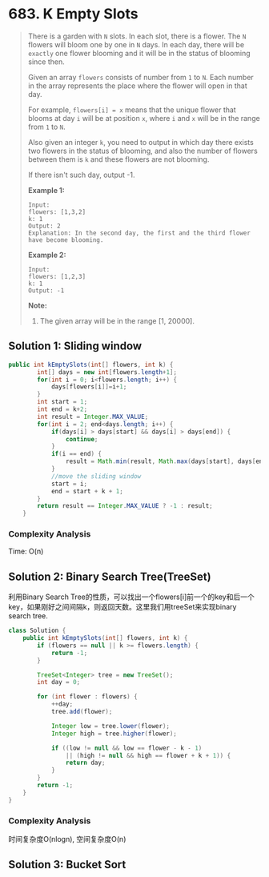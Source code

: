 # 683. K Empty Slots

> There is a garden with `N` slots. In each slot, there is a flower. The `N` flowers will bloom one by one in `N` days. In each day, there will be `exactly` one flower blooming and it will be in the status of blooming since then.
>
> Given an array `flowers` consists of number from `1` to `N`. Each number in the array represents the place where the flower will open in that day.
>
> For example, `flowers[i] = x` means that the unique flower that blooms at day `i` will be at position `x`, where `i` and `x` will be in the range from `1` to `N`.
>
> Also given an integer `k`, you need to output in which day there exists two flowers in the status of blooming, and also the number of flowers between them is `k` and these flowers are not blooming.
>
> If there isn't such day, output -1.
>
> **Example 1:**  
>
>
> ```text
> Input: 
> flowers: [1,3,2]
> k: 1
> Output: 2
> Explanation: In the second day, the first and the third flower have become blooming.
> ```
>
> **Example 2:**  
>
>
> ```text
> Input: 
> flowers: [1,2,3]
> k: 1
> Output: -1
> ```
>
> **Note:**  
>
>
> 1. The given array will be in the range \[1, 20000\].

## Solution 1: Sliding window

```java
public int kEmptySlots(int[] flowers, int k) {
        int[] days = new int[flowers.length+1];
        for(int i = 0; i<flowers.length; i++) {
            days[flowers[i]]=i+1;
        }
        int start = 1;
        int end = k+2;
        int result = Integer.MAX_VALUE;
        for(int i = 2; end<days.length; i++) {
            if(days[i] > days[start] && days[i] > days[end]) {
                continue;
            }
            if(i == end) {
                result = Math.min(result, Math.max(days[start], days[end]));
            }
            //move the sliding window
            start = i;
            end = start + k + 1;
        }
        return result == Integer.MAX_VALUE ? -1 : result;
    }
```

### Complexity Analysis

Time: O\(n\)

## Solution 2: Binary Search Tree\(TreeSet\)

利用Binary Search Tree的性质，可以找出一个flowers\[i\]前一个的key和后一个key，如果刚好之间间隔k，则返回天数。这里我们用treeSet来实现binary search tree.

```java
class Solution {
    public int kEmptySlots(int[] flowers, int k) {
        if (flowers == null || k >= flowers.length) {
            return -1;
        }

        TreeSet<Integer> tree = new TreeSet();
        int day = 0;

        for (int flower : flowers) {
            ++day;
            tree.add(flower);

            Integer low = tree.lower(flower);
            Integer high = tree.higher(flower);

            if ((low != null && low == flower - k - 1) 
                || (high != null && high == flower + k + 1)) {
                return day;
            }
        }
        return -1;
    }
}
```

### Complexity Analysis

时间复杂度O\(nlogn\), 空间复杂度O\(n\)

## Solution 3: Bucket Sort



